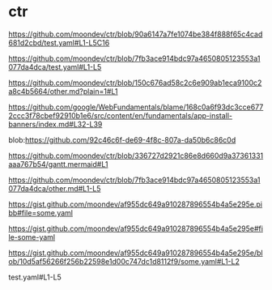 # ctr
https://github.com/moondev/ctr/blob/90a6147a7fe1074be384f888f65c4cad681d2cbd/test.yaml#L1-L5C16

https://github.com/moondev/ctr/blob/7fb3ace914bdc97a4650805123553a1077da4dca/test.yaml#L1-L5

https://github.com/moondev/ctr/blob/150c676ad58c2c6e909ab1eca9100c2a8c4b5664/other.md?plain=1#L1

https://github.com/google/WebFundamentals/blame/168c0a6f93dc3cce6772ccc3f78cbef92910b1e6/src/content/en/fundamentals/app-install-banners/index.md#L32-L39

blob:https://github.com/92c46c6f-de69-4f8c-807a-da50b6c86c0d

https://github.com/moondev/ctr/blob/336727d2921c86e8d660d9a37361331aaa767b54/gantt.mermaid#L1


https://github.com/moondev/ctr/blob/7fb3ace914bdc97a4650805123553a1077da4dca/other.md#L1-L5

https://gist.github.com/moondev/af955dc649a910287896554b4a5e295e.pibb#file=some.yaml

https://gist.github.com/moondev/af955dc649a910287896554b4a5e295e#file-some-yaml

https://gist.github.com/moondev/af955dc649a910287896554b4a5e295e/blob/10d5af56266f256b22598e1d00c747dc1d8112f9/some.yaml#L1-L2

test.yaml#L1-L5
